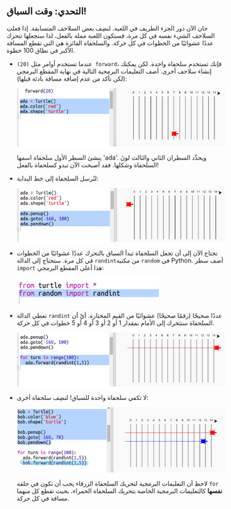 ## التحدي: وقت السباق!

حان الآن دور الجزء الطريف في اللعبة. لنضِف بعض السلاحف المتسابقة. إذا فعلتِ السلاحف الشيء نفسه في كل مرة، فستكون اللعبة مملة بالفعل، لذا سنجعلها تتحرك عددًا عشوائيًا من الخطوات في كل حركة. والسلحفاة الفائزة هي التي تقطع المسافة الأكبر في نطاق 100 خطوة.

+ عندما تستخدم أوامر مثل `(‏20) forward`، فإنك تستخدم سلحفاة واحدة. لكن يمكنك إنشاء سلاحف أخرى. أضف التعليمات البرمجية التالية في نهاية المقطع البرمجي (لكن تأكد من عدم إضافة مسافة بادئة قبلها):
    
    ![لقطة الشاشة](images/race-red.png)
    
    ينشئ السطر الأول سلحفاة اسمها 'ada'. ويحدِّد السطران الثاني والثالث لونَ السلحفاة وشكلها. فقد أصبحت الآن تبدو كسلحفاة بالفعل!

+ لنُرسل السلحفاة إلى خط البداية:
    
    ![لقطة الشاشة](images/race-start.png)

+ تحتاج الآن إلى أن تجعل السلحفاة تبدأ السباق بالتحرك عددًا عشوائيًا من الخطوات في كل مرة. ستحتاج إلى الدالة ` randint `من مكتبة `random` في Python. أضف سطر `import` هذا أعلى المقطع البرمجي:
    
    ![لقطة الشاشة](images/race-randint.png)

+ تعطي الدالة `randint` عددًا صحيحًا (رقمًا صحيحًا) عشوائيًا من القيم المختارة. أيْ أن السلحفاة ستتحرك إلى الأمام بمقدار 1 أو 2 أو 3 أو 4 أو 5 خطوات في كل حركة.
    
    ![لقطة الشاشة](images/race-random.png)

+ لا تكفي سلحفاة واحدة للسباق! لنضِف سلحفاة أخرى:
    
    ![لقطة الشاشة](images/race-blue.png)
    
    لاحظ أن التعليمات البرمجية لتحريك السلحفاة الزرقاء يجب أن تكون في حلقة `for` **نفسها** كالتعليمات البرمجية الخاصة بتحريك السلحفاة الحمراء، بحيث تقطع كل منهما مسافة في كل حركة.